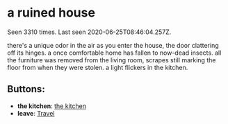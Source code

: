 # a ruined house

Seen 3310 times. Last seen 2020-06-25T08:46:04.257Z.

there's a unique odor in the air as you enter the house, the door clattering off its hinges. a once comfortable home has fallen to now-dead insects. all the furniture was removed from the living room, scrapes still marking the floor from when they were stolen. a light flickers in the kitchen.

## Buttons:

- **the kitchen**: [the kitchen](the-kitchen-4tv44d.md)
- **leave**: [Travel](Travel-travel.md)